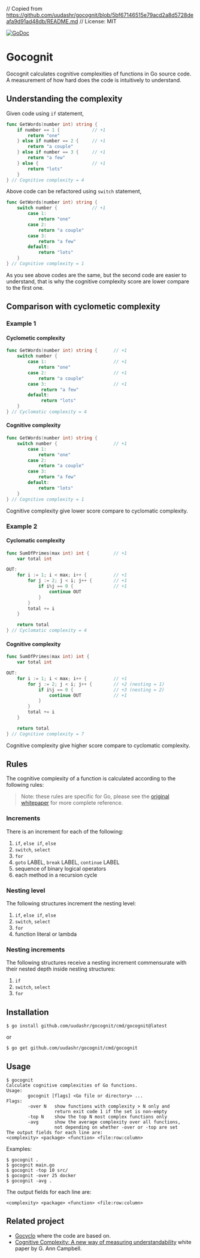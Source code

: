 // Copied from https://github.com/uudashr/gocognit/blob/5bf67146515e79acd2a8d5728deafa9d91ad48db/README.md
// License: MIT

[![GoDoc](https://godoc.org/github.com/uudashr/gocognit?status.svg)](https://godoc.org/github.com/uudashr/gocognit)
# Gocognit
Gocognit calculates cognitive complexities of functions in Go source code. A measurement of how hard does the code is intuitively to understand.

## Understanding the complexity

Given code using `if` statement,
```go
func GetWords(number int) string {
    if number == 1 {            // +1
        return "one"
    } else if number == 2 {     // +1
        return "a couple"
    } else if number == 3 {     // +1
        return "a few"
    } else {                    // +1
        return "lots"
    }
} // Cognitive complexity = 4
```

Above code can be refactored using `switch` statement,
```go
func GetWords(number int) string {
    switch number {             // +1
        case 1:
            return "one"
        case 2:
            return "a couple"
        case 3:
            return "a few"
        default:
            return "lots"
    }
} // Cognitive complexity = 1
```

As you see above codes are the same, but the second code are easier to understand, that is why the cognitive complexity score are lower compare to the first one.

## Comparison with cyclometic complexity

### Example 1
#### Cyclometic complexity
```go
func GetWords(number int) string {      // +1
    switch number {
        case 1:                         // +1
            return "one"
        case 2:                         // +1
            return "a couple"
        case 3:                         // +1
             return "a few"
        default:
             return "lots"
    }
} // Cyclomatic complexity = 4
```

####  Cognitive complexity
```go
func GetWords(number int) string {
    switch number {                     // +1
        case 1:
            return "one"
        case 2:
            return "a couple"
        case 3:
            return "a few"
        default:
            return "lots"
    }
} // Cognitive complexity = 1
```

Cognitive complexity give lower score compare to cyclomatic complexity.

### Example 2
#### Cyclomatic complexity
```go
func SumOfPrimes(max int) int {         // +1
    var total int

OUT:
    for i := 1; i < max; i++ {          // +1
        for j := 2; j < i; j++ {        // +1
            if i%j == 0 {               // +1
                continue OUT
            }
        }
        total += i
    }

    return total
} // Cyclomatic complexity = 4
```

#### Cognitive complexity
```go
func SumOfPrimes(max int) int {
    var total int

OUT:
    for i := 1; i < max; i++ {          // +1
        for j := 2; j < i; j++ {        // +2 (nesting = 1)
            if i%j == 0 {               // +3 (nesting = 2)
                continue OUT            // +1
            }
        }
        total += i
    }

    return total
} // Cognitive complexity = 7
```

Cognitive complexity give higher score compare to cyclomatic complexity.

## Rules

The cognitive complexity of a function is calculated according to the
following rules:
> Note: these rules are specific for Go, please see the [original whitepaper](./CognitiveComplexity.pdf) for more complete reference.

### Increments
There is an increment for each of the following:
1. `if`, `else if`, `else`
2. `switch`, `select`
3. `for`
4. `goto` LABEL, `break` LABEL, `continue` LABEL
5. sequence of binary logical operators
6. each method in a recursion cycle

### Nesting level
The following structures increment the nesting level:
1. `if`, `else if`, `else`
2. `switch`, `select`
3. `for`
4. function literal or lambda

### Nesting increments
The following structures receive a nesting increment commensurate with their nested depth inside nesting structures:
1. `if`
2. `switch`, `select`
3. `for`

## Installation

```
$ go install github.com/uudashr/gocognit/cmd/gocognit@latest
```

or 

```
$ go get github.com/uudashr/gocognit/cmd/gocognit
```

## Usage

```
$ gocognit
Calculate cognitive complexities of Go functions.
Usage:
        gocognit [flags] <Go file or directory> ...
Flags:
        -over N   show functions with complexity > N only and
                  return exit code 1 if the set is non-empty
        -top N    show the top N most complex functions only
        -avg      show the average complexity over all functions,
                  not depending on whether -over or -top are set
The output fields for each line are:
<complexity> <package> <function> <file:row:column>
```

Examples:

```
$ gocognit .
$ gocognit main.go
$ gocognit -top 10 src/
$ gocognit -over 25 docker
$ gocognit -avg .
```

The output fields for each line are:
```
<complexity> <package> <function> <file:row:column>
```

## Related project
- [Gocyclo](https://github.com/fzipp/gocyclo) where the code are based on.
- [Cognitive Complexity: A new way of measuring understandability](./CognitiveComplexity.pdf) white paper by G. Ann Campbell.